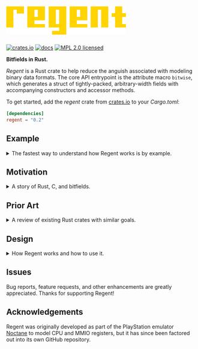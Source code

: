 # ![Regent](resources/regent@0.5x.png)

[![crates.io](https://img.shields.io/crates/v/regent)](https://crates.io/crates/regent)
[![docs](https://docs.rs/regent/badge.svg)](https://docs.rs/regent)
[![MPL 2.0 licensed](https://img.shields.io/github/license/norepimorphism/regent)](./LICENSE)

**Bitfields in Rust.**

*Regent* is a Rust crate to help reduce the anguish associated with modeling binary data formats. The core API entrypoint is the attribute macro `bitwise`, which generates a struct of tightly-packed, arbitrary-width fields with accompanying constructors and accessor methods.

To get started, add the *regent* crate from [crates.io](https://crates.io) to your *Cargo.toml*:

```toml
[dependencies]
regent = "0.2"
```

## Example

<details>
<summary>The fastest way to understand how Regent works is by example.</summary>
<br>

This struct definition:

```rust
/// The first 32-bit word of an IPv4 header.
#[regent::bitwise(width = 32)]
pub struct Ipv4Header0 {
    /// The version of the Internet Protocol in use.
    ///
    /// For IPv4 packets, this is always 4.
    #[constant(value = "4")]
    pub version: u4,
    /// The Internet Header Length (IHL).
    pub ihl: u4,
    /// The Differentiated Services Code Point (DSCP).
    pub dscp: u6,
    /// The Explicit Congestion Notification (ECN).
    pub ecn: u2,
    /// The size, in bytes, of the entire packet.
    pub total_length: u16,
}
```

...roughly expands to the following:

```rust
/// The first 32-bit word of an IPv4 header.
#[repr(transparent)]
pub struct Ipv4Header0(u32);

// (Function bodies are omitted for brevity.)

impl Ipv4Header0 {
    /// Constructs a new `Ipv4Header0` field-by-field.
    fn new(ihl: u8, dscp: u8, ecn: u8, total_length: u16) -> Self {/* ... */}

    /// The version of the Internet Protocol in use.
    ///
    /// For IPv4 packets, this is always 4.
    const fn version() -> u8 { 4 }

    /// The Internet Header Length (IHL).
    fn ihl(&self) -> u8 {/* ... */}

    /// The Differentiated Services Code Point (DSCP).
    fn dscp(&self) -> u8 {/* ... */}

    /// The Explicit Congestion Notification (ECN).
    fn ecn(&self) -> u8 {/* ... */}

    /// The size, in bytes, of the entire packet.
    fn total_length(&self) -> u16 {/* ... */}

    /// Assigns a new value to the [`ihl`] field.
    ///
    /// Because `ihl` is a 4-bit field, the most-significant 4 bits of `field` are ignored.
    fn set_ihl(&mut self, field: u8) {/* ... */}

    /// Assigns a new value to the [`dscp`] field.
    ///
    /// Because `dscp` is a 6-bit field, the most-significant 2 bits of `field` are ignored.
    fn set_dscp(&mut self, field: u8) {/* ... */}

    /// Assigns a new value to the [`ecn`] field.
    ///
    /// Because `ecn` is a 2-bit field, the most-significant 6 bits of `field` are ignored.
    fn set_ecn(&mut self, field: u8) {/* ... */}

    /// Assigns a new value to the [`total_length`] field.
    fn set_total_length(&mut self, field: u16) {/* ... */}
}

impl regent::Bitwise for Ipv4Header0 {
    const WIDTH: usize = 32;
    type Repr = u32;

    unsafe fn from_repr_unchecked(repr: Self::Repr) -> Self {/* ... */}
    fn from_repr_checked(repr: Self::Repr) -> Option<Self> {/* ... */}
    fn to_repr(&self) -> Self::Repr {/* ... */}
}

impl regent::BitwiseExt for Ipv4Header0 {
    const REPR_WIDTH: usize = 32;
}
```

</details>

## Motivation

<details>
<summary>A story of Rust, C, and bitfields.</summary>
<br>

### What is Rust?

Rust is a modern systems programming language with an emphasis on performance and correctness. Rust is primarily imperative with functional influences such as closures, traits, and iterators. Rust also has rich meta-programming capabilities, offering two flavors of macros: declarative macros, which are built into the language, and procedural macros, which are standalone Rust libraries that manipulate the AST directly.

### What are Bitfields?

For all of the things Rust has, *bitfields* it has not. Roughly speaking, a bitfield is a struct field whose width is measured in bits rather than bytes. Structs comprised of bitfields are tightly-packed, making them convenient for representing dense structures like CPU registers and network packets.

Bitfields as a data structure were in part popularized by their inclusion in the C programming language. Unfortunately, the C standard has not given a fair treatment of bitfields, and their troubled specification stifles further adoption of the bitfield as a language construct. Rust wisely avoided introducing such a controversial feature into the language, leaving their implementation to third-party libraries called *crates*.

Regent is one such crate, and its mission is to facilitate the generation of structs comprised of bitfields while inflicting the least amount of pain upon the programmer. Let's take a stroll through Regent's influences, beginning with C.

### Bitfields in C

C bitfields are formed by a type, identifier, and width:

```c
struct ipv4_header_0 {
    unsigned version : 4;
    unsigned ihl : 4;
    unsigned dscp : 6;
    unsigned ecn : 2;
    unsigned total_length : 16;
};
```

I think this is a good syntax, for several reasons:

- It is very similar to that of regular struct fields, with the only difference being the `:`&nbsp;`width` suffix. This accents the conceptual similarity between bitfields and regular struct fields, and as a practical matter, it flattens the learning curve of the new syntax.
- It plays into the programmer's intuitions. "Hidden information" such as the position and order of bitfields is encoded in the position and order of the bitfield declarations themselves.

And you would be forgiven for assuming a good syntax begets a good feature. But, many important properties of C bitfields are implementation-defined, undefined, or unspecified, rendering them unportable at best and dangerous at worst.

For example, correspondence between the order of bitfield declarations and the order of the actual bitfields is not necessarily guaranteed. Adjacent bitfield declarations will probably correspond to adjacent bitfields, but whether the first bitfield declaration is most- or least-significant is implementation-defined.

There is similarly no straightforward way to specify the backing storage, or internal representation, of a struct comprised of bitfields, nor is there any way to guarantee at compile-time that such a struct is of a particular width or size.

</details>

## Prior Art

<details>
<summary>A review of existing Rust crates with similar goals.</summary>
<br>

### The *bitfield* Crate

The aptly-named [*bitfield*](https://crates.io/crates/bitfield) by Loïc Damien ([@dzamlo](https://github.com/dzamlo)) provides the function-like macro `bitfield`. The `ipv4_header_0` struct from earlier can be expressed like this:

```rust
bitfield! {
    pub struct Ipv4Header0(MSB0 u32);
    pub version, set_version:            3,  0;
    pub ihl, set_ihl:                    7,  4;
    pub dscp, set_dscp:                 13,  8;
    pub ecn, set_ecn:                   15, 14;
    pub total_length, set_total_length: 31, 16;
}
```

On the one hand, this syntax provides a mechanism for specifying which bitfield is most- or least-significant, avoiding the ordering fiasco of C bitfields. Another improvement upon C is the explicit type annotation of the struct itself, which grounds it to a stable internal representation and allows the compiler to guarantee that the sum of bitfield widths does not exceed the width of this representation.

On the other hand, this syntax is neither familiar nor intuitive. It can be inferred that the `3,`&nbsp;`0` and friends on the right-hand side correspond to the range of bits each bitfield inhabits. However, this displaces field type annotations, and these ranges also run counter-intuitive to the idiomatic Rust range syntax `start..end`. Furthermore, the bitfield declarations being at the same level as the struct declaration defies the logical ownership of fields by a struct, which is idiomatically expressed by nesting the fields within a block.

In some ways, this `bitfield` macro is more powerful than C bitfields. Most notably, defining a bitfield by its range rather than width allows bitfields to overlap. In overlapping cases, this might be a reasonable syntax. However, I contend that in all non-overlapping cases, this syntax is more verbose and more error-prone than that of C. For example, it is easy to make an off-by-one error when specifying the range of a bitfield and inadvertently overlap adjacent bitfields by one bit:

```rust
    // ...
    pub version, set_version:            3,  0;
    pub ihl, set_ihl:                    7,  3;
                                         /* ^^^ This is wrong! */
    pub dscp, set_dscp:                 13,  8;
    // ...
```

### The *modular-bitfield* Crate

[*modular-bitfield*](https://crates.io/crates/modular-bitfield) is developed by Robin Freyler ([@Robbepop](https://github.com/Robbepop)) and inspired by David Tolnay's ([@dtolnay](https://github.com/dtolnay)) [proc macro workshop](https://github.com/dtolnay/proc-macro-workshop/blob/master/README.md). Its core API is the `bitfield` attribute macro. Let's apply the `ipv4_header_0` test:

```rust
use modular_bitfield::prelude::*;

#[bitfield]
pub struct Ipv4Header0 {
    pub version: B4,
    pub ihl: B4,
    pub dscp: B6,
    pub ecn: B2,
    pub total_length: B16,
}
```

*modular-bitfield* does many things right.

For one, `Ipv4Header0` actually *looks* like a proper struct definition, which helps the programmer infer that `B4` and friends are types of varying bit-widths.

TODO

</details>

## Design

<details>
<summary>How Regent works and how to use it.</summary>
<br>

### Field Types

The bit width of a field is inferred by the type, which can be `bool`; an arbitrary-width unsigned integer of the form `u`*width*; an implementor of the `regent::Bitwise` trait, such as a type annotated with the `bitwise` attribute; or a tuple or array of the these types.

Fields, as well as tuple and array elements, are tightly packed and are not aligned in any way.

| Type           | Width (bits)                       |
|----------------|------------------------------------|
| `bool`         | 1                                  |
| `u`*width*     | *width*                            |
| `(A, B, ...)`  | sum of widths of `A`, `B`, ...     |
| `[T;` *len*`]` | product of *len* and width of `T`  |

### Internal Representation

`bitwise` structs are transparently represented by an unsigned integer of the minimum available width large enough to contain all fields. Because Rust offers a limited set of unsigned integer primitives, a struct in which the total width of its fields does not correspond to an existing primitive is 'rounded up' to the next-smallest representation.

Take the `Timestamp` struct:

```rust
#[regent::bitwise]
struct Timestamp {
    year: u9,
    month: u4,
    day: u5,
}
```

A 9-bit year, 4-bit month, and 5-bit day makes an 18-bit timestamp, which is rounded up to a `u32`. Hence, Regent generates this definition:

```rust
#[repr(transparent)]
struct Timestamp(u32);
```

Internally, `Timestamp` is represented in binary as:

```txt
   (unused)     day  month  year
00000000000000 ddddd mmmm yyyyyyyyy
^ bit 31                          ^ bit 0
```

The first field is taken to be 'least-significant', and the last field is 'most-significant'.

### Field Access

This definition of `Timestamp` does not permit field access via dot-notation like `timestamp.year`. Instead, Regent generates the methods `Timestamp::year` and `Timestamp::set_year` to read from and write to the `year` field.

Similarly to how struct representations are 'rounded up' to the next-smallest unsigned integer primitive, the return type of `Timestamp::year` and argument type to `Timestamp::set_year` are 'rounded up' from the imaginary `u9` type to the `u16` primitive. Hence, Regent generates these method signatures:

```rust
impl Timestamp {
    fn year(&self) -> u16 {/* ... */}
    fn set_year(&mut self, field: u16) {/* ... */}
}
```

`Timestamp::year` zero-extends the `year` field, and `Timestamp::set_year` ignores the most-significant 5 bits of `field`.

### Visibility

Regent respects the visibility of items and struct fields. Struct visibility propagates to the `new` method, and per-field visibility affects getter and setter methods. Visibility qualifiers are ignored on constant fields.

### Tuple Structs

Regent has basic support for tuple structs annotated with `bitwise`. This definition:

```rust
#[regent::bitwise]
struct TupleStruct(u7, bool);
```

...roughly expands to:

```rust
#[repr(transparent)]
struct TupleStruct(u8);

impl TupleStruct {
    fn _0(&self) -> u8 {/* .. */}
    fn set_0(&mut self, field: u8) {/* ... */}

    fn _1(&self) -> bool {/* ... */}
    fn set_1(&mut self, field: bool) {/* ... */}
}

// ...
```

### Constant Fields

Struct fields annotated with the `#[constant]` attribute are assigned a constant value in the `new` method. Getters and setters are not generated for these fields.

By default, the value of a constant field is `Default::default()`. This behavior can be overridden by supplying a `value = "..."` argument to the attribute. For example:

```rust
#[regent::bitwise]
struct Complex(
    u8,
    u16,
    #[constant(value = "123456")]
    u32,
    #[constant]
    bool,
);
```

`Complex::new` initializes the `u32` field with `123_456u32`, and the `bool` field is initialized `false`.

### Restrictions

Regent places some restrictions on how the `bitwise` macro may be used. These include:

- Zero-sized types, including the 0-width integer `u0`, the unit `()`, and the 0-element array `[_;`&nbsp;`0]`, are disallowed. A struct annotated with `bitwise` cannot be zero-sized, nor can the type of any single field within a struct be zero-sized.
- Tuples and arrays cannot be nested in a struct field, e.g., you cannot have:

    ```rust
    #[regent::bitwise]
    struct A([(u8, bool); 10]);
    ```

    This may be made a feature in the future.
- Generic parameters are not supported on structs, e.g., you cannot have:

    ```rust
    #[regent::bitwise]
    struct A<T>([T; 5]);
    ```

  This may be made a feature in the future.
- The length of an array (in the context of a struct field) must be an integer literal. Non-trivial constant expressions such as `8 * 4` are not supported for technical reasons.

</details>

## Issues

Bug reports, feature requests, and other enhancements are greatly appreciated. Thanks for supporting Regent!

## Acknowledgements

Regent was originally developed as part of the PlayStation emulator [Noctane](https://github.com/norepimorphism/noctane) to model CPU and MMIO registers, but it has since been factored out into its own GitHub repository.
